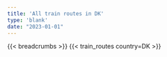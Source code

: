 ```yaml
---
title: 'All train routes in DK'
type: 'blank'
date: "2023-01-01"
---
```


{{< breadcrumbs >}}
{{< train_routes country=DK >}}
